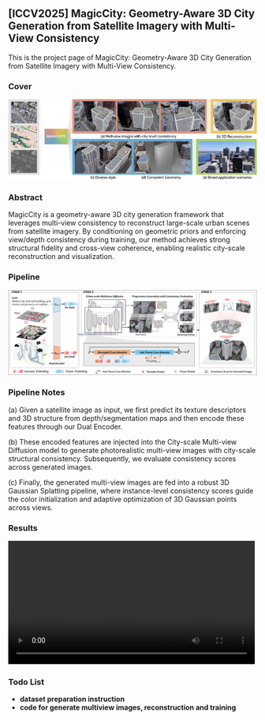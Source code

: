 ## [ICCV2025] MagicCity: Geometry-Aware 3D City Generation from Satellite Imagery with Multi-View Consistency

This is the project page of MagicCity: Geometry-Aware 3D City Generation from Satellite Imagery with Multi-View Consistency.

### Cover
<img src="cover.png" alt="MagicCity Cover" />

### Abstract
MagicCity is a geometry-aware 3D city generation framework that leverages multi-view consistency to reconstruct large-scale urban scenes from satellite imagery. By conditioning on geometric priors and enforcing view/depth consistency during training, our method achieves strong structural fidelity and cross-view coherence, enabling realistic city-scale reconstruction and visualization.

### Pipeline
<img src="pipeline.png" alt="MagicCity Pipeline" />

### Pipeline Notes
(a) Given a satellite image as input, we first predict its texture descriptors and 3D structure
from depth/segmentation maps and then encode these features through our Dual Encoder. 

(b) These encoded features are injected into the City-scale Multi-view Diffusion model to generate photorealistic multi-view images with city-scale structural consistency. Subsequently, we evaluate consistency scores across generated images. 

(c) Finally, the generated multi-view images are fed into a robust 3D Gaussian Splatting pipeline, where instance-level consistency scores guide the color initialization and adaptive optimization of 3D Gaussian points across views.

### Results
<video src="results_1.mp4" controls preload="metadata" width="500"></video>


### Todo List
- **dataset preparation instruction**
- **code for generate multiview images, reconstruction and training**

